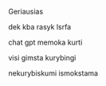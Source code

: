 Geriausias

dek kba rasyk lsrfa

chat gpt memoka kurti

visi gimsta kurybingi

nekurybiskumi ismokstama
